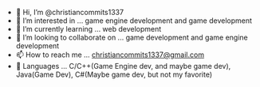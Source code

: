 - 👋 Hi, I’m @christiancommits1337
- 👀 I’m interested in ... game engine development and game development
- 🌱 I’m currently learning ... web development
- 💞️ I’m looking to collaborate on ... game development and game engine development
- 📫 How to reach me ... christiancommits1337@gmail.com
- 🧾 Languages ... C/C++(Game Engine dev, and maybe game dev), Java(Game Dev), C#(Maybe game dev, but not my favorite)
